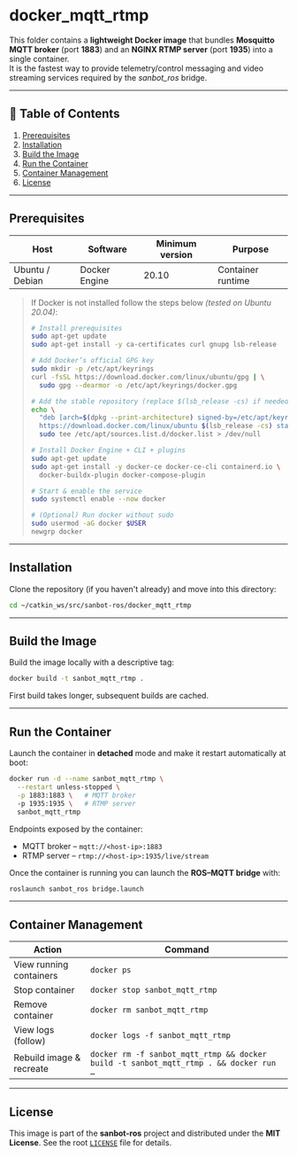 # docker_mqtt_rtmp

This folder contains a **lightweight Docker image** that bundles **Mosquitto MQTT broker** (port **1883**) and an **NGINX RTMP server** (port **1935**) into a single container.  
It is the fastest way to provide telemetry/control messaging and video streaming services required by the *sanbot_ros* bridge.

---
## :bookmark_tabs: Table of Contents
1. [Prerequisites](#prerequisites)
2. [Installation](#installation)
3. [Build the Image](#build-the-image)
4. [Run the Container](#run-the-container)
5. [Container Management](#container-management)
6. [License](#license)

---
## Prerequisites

| Host | Software | Minimum version | Purpose |
|------|----------|-----------------|---------|
| Ubuntu / Debian | Docker Engine | 20.10 | Container runtime |

> If Docker is not installed follow the steps below *(tested on Ubuntu 20.04)*:
>
> ```bash
> # Install prerequisites
> sudo apt-get update
> sudo apt-get install -y ca-certificates curl gnupg lsb-release
>
> # Add Docker’s official GPG key
> sudo mkdir -p /etc/apt/keyrings
> curl -fsSL https://download.docker.com/linux/ubuntu/gpg | \
>   sudo gpg --dearmor -o /etc/apt/keyrings/docker.gpg
>
> # Add the stable repository (replace $(lsb_release -cs) if needed)
> echo \
>   "deb [arch=$(dpkg --print-architecture) signed-by=/etc/apt/keyrings/docker.gpg] \
>   https://download.docker.com/linux/ubuntu $(lsb_release -cs) stable" | \
>   sudo tee /etc/apt/sources.list.d/docker.list > /dev/null
>
> # Install Docker Engine + CLI + plugins
> sudo apt-get update
> sudo apt-get install -y docker-ce docker-ce-cli containerd.io \
>   docker-buildx-plugin docker-compose-plugin
>
> # Start & enable the service
> sudo systemctl enable --now docker
>
> # (Optional) Run docker without sudo
> sudo usermod -aG docker $USER
> newgrp docker
> ```

---
## Installation

Clone the repository (if you haven't already) and move into this directory:

```bash
cd ~/catkin_ws/src/sanbot-ros/docker_mqtt_rtmp
```

---
## Build the Image

Build the image locally with a descriptive tag:

```bash
docker build -t sanbot_mqtt_rtmp .
```

First build takes longer, subsequent builds are cached.

---
## Run the Container

Launch the container in **detached** mode and make it restart automatically at boot:

```bash
docker run -d --name sanbot_mqtt_rtmp \
  --restart unless-stopped \
  -p 1883:1883 \   # MQTT broker
  -p 1935:1935 \   # RTMP server
  sanbot_mqtt_rtmp
```

Endpoints exposed by the container:

* MQTT broker – `mqtt://<host-ip>:1883`
* RTMP server – `rtmp://<host-ip>:1935/live/stream`

Once the container is running you can launch the **ROS–MQTT bridge** with:

```bash
roslaunch sanbot_ros bridge.launch
```

---
## Container Management

| Action | Command |
|--------|---------|
| View running containers | `docker ps` |
| Stop container | `docker stop sanbot_mqtt_rtmp` |
| Remove container | `docker rm sanbot_mqtt_rtmp` |
| View logs (follow) | `docker logs -f sanbot_mqtt_rtmp` |
| Rebuild image & recreate | `docker rm -f sanbot_mqtt_rtmp && docker build -t sanbot_mqtt_rtmp . && docker run …` |

---
## License

This image is part of the **sanbot-ros** project and distributed under the **MIT License**. See the root [`LICENSE`](../LICENSE) file for details. 